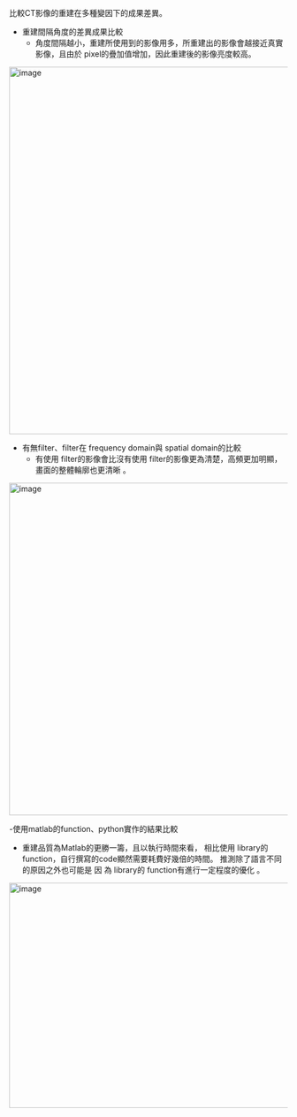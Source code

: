比較CT影像的重建在多種變因下的成果差異。
- 重建間隔角度的差異成果比較
  - 角度間隔越小，重建所使用到的影像用多，所重建出的影像會越接近真實影像，且由於 pixel的疊加值增加，因此重建後的影像亮度較高。
<img width="1207" height="664" alt="image" src="https://github.com/user-attachments/assets/e5958226-9d78-4b1b-94e5-7c057e55642f" />

- 有無filter、filter在 frequency domain與 spatial domain的比較
  - 有使用 filter的影像會比沒有使用 filter的影像更為清楚，高頻更加明顯，畫面的整體輪廓也更清晰 。
<img width="1199" height="601" alt="image" src="https://github.com/user-attachments/assets/6c732fd2-fb38-40b3-8f0b-1d03b3a27c9f" />

-使用matlab的function、python實作的結果比較
  - 重建品質為Matlab的更勝一籌，且以執行時間來看， 相比使用 library的 function，自行撰寫的code顯然需要耗費好幾倍的時間。 推測除了語言不同的原因之外也可能是 因
為 library的 function有進行一定程度的優化 。
<img width="1295" height="407" alt="image" src="https://github.com/user-attachments/assets/4bf518c1-e9d2-4d9f-b35b-fb977aeb365f" />
